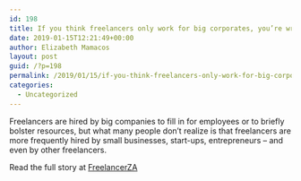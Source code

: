```yaml
---
id: 198
title: If you think freelancers only work for big corporates, you’re wrong
date: 2019-01-15T12:21:49+00:00
author: Elizabeth Mamacos
layout: post
guid: /?p=198
permalink: /2019/01/15/if-you-think-freelancers-only-work-for-big-corporates-youre-wrong/
categories:
  - Uncategorized
---
```

Freelancers are hired by big companies to fill in for employees or to briefly bolster resources, but what many people don’t realize is that freelancers are more frequently hired by small businesses, start-ups, entrepreneurs &#8211; and even by other freelancers. 

Read the full story at [FreelancerZA](https://www.freelancerza.com/blog/40-if-you-think-freelancers-only-work-for-big-corporates,-you%E2%80%99re-wrong.html)<figure class="wp-block-image">

<img src="/wp-content/uploads/2019/01/adult-business-casual-935949-1024x683.jpg?resize=960%2C640&#038;ssl=1" alt="" class="wp-image-199" srcset="/wp-content/uploads/2019/01/adult-business-casual-935949.jpg?resize=1024%2C683 1024w, /wp-content/uploads/2019/01/adult-business-casual-935949.jpg?resize=300%2C200 300w, /wp-content/uploads/2019/01/adult-business-casual-935949.jpg?resize=768%2C512 768w, /wp-content/uploads/2019/01/adult-business-casual-935949.jpg?resize=1140%2C760 1140w, /wp-content/uploads/2019/01/adult-business-casual-935949.jpg?w=1920 1920w" sizes="(max-width: 960px) 100vw, 960px" data-recalc-dims="1" /> </figure>